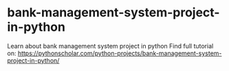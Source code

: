 # bank-management-system-project-in-python
Learn about bank management system project in python
Find full tutorial on: https://pythonscholar.com/python-projects/bank-management-system-project-in-python/
